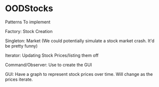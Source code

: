 # OODStocks

Patterns To implement
   
   Factory:
        Stock Creation
   
   Singleton:
        Market
        (We could potentially simulate a stock market crash. It'd be pretty funny)
   
   Iterator:
        Updating Stock Prices/listing them off
   
   Command/Observer:
        Use to create the GUI
        
 GUI:
    Have a graph to represent stock prices over time. Will change as the prices iterate.
